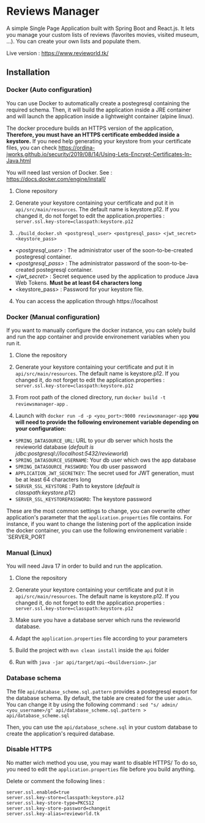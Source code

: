 # Reviews Manager

A simple Single Page Application built with Spring Boot and React.js. It lets you manage your custom lists of reviews (favorites movies, visited museum, ...). You can create your own lists and populate them.

Live version : https://www.revieworld.tk/

## Installation

### Docker (Auto configuration)

You can use Docker to automatically create a postegresql containing the required schema. Then, it will build the application inside a JRE container and will launch the application inside a lightweight container (alpine linux).

The docker procedure builds an HTTPS version of the application, **Therefore, you must have an HTTPS certificate embedded inside a keystore.** If you need help generating your keystore from your certificate files, you can check https://ordina-jworks.github.io/security/2019/08/14/Using-Lets-Encrypt-Certificates-In-Java.html


You will need last version of Docker.
See : https://docs.docker.com/engine/install/

1) Clone repository


2) Generate your keystore containing your certificate and put it in `api/src/main/resources`. The default name is keystore.p12. If you changed it, do not forget to edit the application.properties : `server.ssl.key-store=classpath:keystore.p12`


3) `./build_docker.sh <postgresql_user> <postgresql_pass> <jwt_secret> <keystore_pass>`
* *<postgresql_user>* : The administrator user of the soon-to-be-created postegresql container.
* *<postgresql_pass>* : The administrator password of the soon-to-be-created postegresql container.
* *<jwt_secret>* : Secret sequence used by the application to produce Java Web Tokens. **Must be at least 64 characters long**
* <keystore_pass> : Password for your keystore file.


4) You can access the application through https://localhost 


### Docker (Manual configuration)

If you want to manually configure the docker instance, you can solely build and run the app container and provide environement variables when you run it.

1) Clone the repository


2) Generate your keystore containing your certificate and put it in `api/src/main/resources`. The default name is keystore.p12. If you changed it, do not forget to edit the application.properties : `server.ssl.key-store=classpath:keystore.p12`


3) From root path of the cloned directory, run `docker build -t reviewsmanager-app` .


4) Launch with `docker run -d -p <you_port>:9000 reviewsmanager-app` **you will need to provide the following environement variable depending on your configuration:**

-  `SPRING_DATASOURCE_URL`: URL to your db server which hosts the revieworld database (*default is jdbc:postgresql://localhost:5432/revieworld*)
-  `SPRING_DATASOURCE_USERNAME`: Your db user which ows the app database
-  `SPRING_DATASOURCE_PASSWORD`: You db user password
-  `APPLICATION_JWT_SECRETKEY`: The secret used for JWT generation, must be at least 64 characters long
-  `SERVER_SSL_KEYSTORE` : Path to keystore (*default is classpath:keystore.p12*)
-  `SERVER_SSL_KEYSTOREPASSWORD`: The keystore password

These are the most common settings to change, you can overwrite other application's parameter that the `application.properties` file contains. For instance, if you want to change the listening port of the application inside the docker container, you can use the following environement variable : `SERVER_PORT

### Manual (Linux)

You will need Java 17 in order to build and run the application.

1) Clone the repository


2) Generate your keystore containing your certificate and put it in `api/src/main/resources`. The default name is keystore.p12. If you changed it, do not forget to edit the application.properties : `server.ssl.key-store=classpath:keystore.p12`


3) Make sure you have a database server which runs the revieworld database.


4) Adapt the `application.properties` file according to your parameters



4) Build the project with `mvn clean install` inside the `api` folder


5) Run with `java -jar api/target/api-<buildversion>.jar`


### Database schema

The file `api/database_scheme.sql.pattern` provides a postegresql export for the database schema.
By default, the table are created for the user `admin`. You can change it by using the following command : `sed "s/ admin/ <you_username>/g" api/database_scheme.sql.pattern > api/database_scheme.sql`

Then, you can use the `api/database_schene.sql` in your custom database to create the application's required database.


### Disable HTTPS

No matter wich method you use, you may want to disable HTTPS/ To do so, you need to edit the `application.properties` file before you build anything.

Delete or comment the following lines :
```
server.ssl.enabled=true
server.ssl.key-store=classpath:keystore.p12
server.ssl.key-store-type=PKCS12
server.ssl.key-store-password=changeit
server.ssl.key-alias=revieworld.tk
```